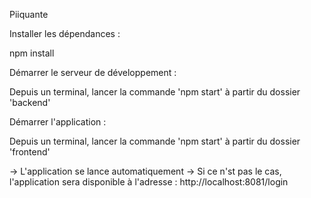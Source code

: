 Piiquante

Installer les dépendances :

npm install

Démarrer le serveur de développement :

Depuis un terminal, lancer la commande 'npm start' à partir du dossier 'backend'

Démarrer l'application :

Depuis un terminal, lancer la commande 'npm start' à partir du dossier 'frontend'

-> L'application se lance automatiquement
-> Si ce n'st pas le cas, l'application sera disponible à l'adresse : http://localhost:8081/login
